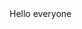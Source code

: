 <!DOCTYPE html>
<html>
    <head>
        <meta charset="UTF-8">
        <title>First</title>
    </head>
    <body>
        Hello everyone
    </body>
</html>
